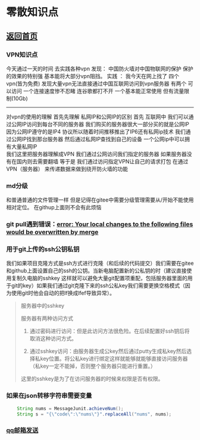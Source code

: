 # 零散知识点

## [返回首页](../README.md)

### VPN知识点

今天通过一天的时间 去实践各种vpn
发现： 中国防火墙对中国物联网的保护 保护的效果的特别强 基本能将大部分vpn阻挡。
实践 ： 我今天在网上找了 四个vpn(皆为免费) 发现大量vpn无法直接通过中国互联网访问到vpn服务器 有两个 可以访问 一个连接速度惨不忍睹 连谷歌都打不开 一个基本能正常使用 但有流量限制(10Gb)

<hr>
对vpn的使用的理解 
首先先理解 私网IP和公网IP的区别 首先 互联网中 我们可以通过公网IP访问到每台不同的服务器 我们购买的服务器很大一部分买的就是公网IP 因为公网IP遵守的是IP4 协议所以随着时间推移推出了IP6还有私网ip技术  我们通过公网IP找到那台服务器 然后通过私网IP查找到自己的设备 一个公网ip中可以拥有大量私网IP
<br>
我们这里把服务器理解成VPN 我们通过公网访问我们指定的服务器 如果服务器没有在国内则去需要翻墙 等于是 我们通过访问指定VPN让自己的请求打包 在通过VPN（服务器） 来传递数据来做到绕开防火墙的功能  

### md分级

和普通普通的文件管理一样 但是记得在gitee中需要分级管理需要从/开始不能使用相对定位。
在githup上面则不会有此烦恼

### git pull遇到错误：[error: Your local changes to the following files would be overwritten by merge](https://blog.csdn.net/misakaqunianxiatian/article/details/51103734)

### 用于git上传的ssh公钥私钥

我们如果项目克隆方式是ssh方式进行克隆（和后续的代码提交）我们需要在gitee和github上面设置自己的ssh的公钥。当新电脑配置新的公私钥的时（建议直接使用复制久电脑的sshkey 这样就可以避免大量git配置项重配，包括服务器里面的用于git的key）如果我们通过git克隆下来的ssh公私key我们需要更换空格模式（因为使用git时他会自动的把lf换成lfef导致异常）。

> 服务器中的sshkey
>
> 服务器有两种访问方式
>
> 1. 通过密码进行访问：但是此访问方法很危险。在后续配置好ssh钥后将取消这种访问方式。
>
> 2. 通过sshkey访问：由服务器生成公key然后通过putty生成私key然后选择私key位置。将公私key进行绑定这样就能够就能够直接访问服务器（私key一定不能掉，否则整个服务器只能进行重置。）
>
> 这里的sshkey是为了在访问服务器的时候来权限是否有权限。

### 如果在json转移字符串需要变量

``` java
    String nums = MessageJunit.achieveNum();
    String s = "{\"code\":\"nums\"}".replaceAll("nums", nums);
```

### [qq邮箱发送](https://blog.csdn.net/weixin_46713508/article/details/117537495#:~:text=springboot%E5%8F%91%E9%80%81QQ%E9%82%AE%E7%AE%B1%201%201.%E5%BC%80%E5%90%AFqq%E9%82%AE%E7%AE%B1%E5%BC%80%E5%90%AFIMAP%2FSMTP%E6%9C%8D%E5%8A%A1%2A%20%E9%A6%96%E5%85%88%E8%BF%9B%E5%85%A5qq%E9%82%AE%E7%AE%B1%20%E7%82%B9%E5%87%BB%E8%AE%BE%E7%BD%AE%20%E7%82%B9%E5%87%BB%E8%B4%A6%E6%88%B7%2C%E7%84%B6%E5%90%8E%E5%BE%80%E4%B8%8B%E6%8B%89%20%E5%BC%80%E5%90%AFIMAP%2FSMTP%E6%9C%8D%E5%8A%A1%20%E5%BC%80%E5%90%AF%E6%88%90%E5%8A%9F%E5%BE%97%E5%88%B0%E6%8E%88%E6%9D%83%E5%AF%86%E7%A0%81%2C%E8%BF%99%E4%B8%AA%E8%A6%81%E8%AE%B0%E4%BD%8F%2C%E4%B8%80%E4%BC%9A%E7%94%A8,3.%E9%85%8D%E7%BD%AEapplication.properties%20...%204%204.%E5%88%9B%E5%BB%BA%E5%8F%91%E9%80%81%E7%94%B5%E5%AD%90%E9%82%AE%E7%AE%B1controller%20...%205%205.%E6%9F%A5%E7%9C%8B%E6%95%88%E6%9E%9C%20)
